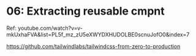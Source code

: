# 06: Extracting reusable cmpnt

Ref: youtube.com/watch?v=v-mkUxhaFVA&list=PL5f_mz_zU5eXWYDXHUDOLBE0scnuJofO0&index=7

https://github.com/tailwindlabs/tailwindcss-from-zero-to-production
